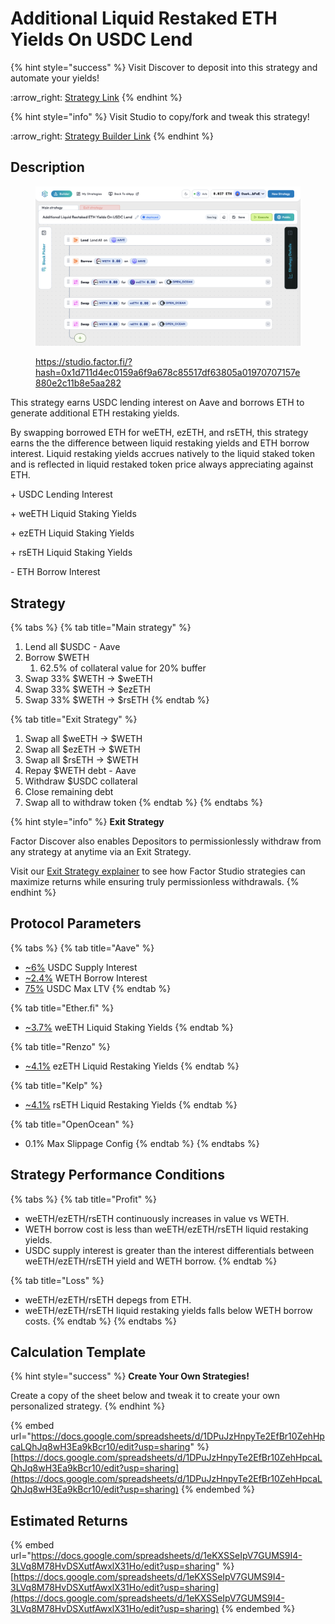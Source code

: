 # Additional Liquid Restaked ETH Yields On USDC Lend

{% hint style="success" %}
Visit Discover to deposit into this strategy and automate your yields!

:arrow\_right: [Strategy Link](https://pro.factor.fi/strategies/0x549D2315d99F0c50872DA2E33a2b027514BD7812)
{% endhint %}

{% hint style="info" %}
Visit Studio to copy/fork and tweak this strategy!

:arrow\_right: [Strategy Builder Link](https://studio.factor.fi/?hash=0x1d711d4ec0159a6f9a678c85517df63805a01970707157e880e2c11b8e5aa282)
{% endhint %}

## Description

<figure><img src="../../../../.gitbook/assets/image (3) (1).png" alt=""><figcaption><p><a href="https://studio.factor.fi/?hash=0x1d711d4ec0159a6f9a678c85517df63805a01970707157e880e2c11b8e5aa282">https://studio.factor.fi/?hash=0x1d711d4ec0159a6f9a678c85517df63805a01970707157e880e2c11b8e5aa282</a></p></figcaption></figure>

This strategy earns USDC lending interest on Aave and borrows ETH to generate additional ETH restaking yields.

By swapping borrowed ETH for weETH, ezETH, and rsETH, this strategy earns the the difference between liquid restaking yields and ETH borrow interest. Liquid restaking yields accrues natively to the liquid staked token and is reflected in liquid restaked token price always appreciating against ETH.

\+ USDC Lending Interest

\+ weETH Liquid Staking Yields

\+ ezETH Liquid Staking Yields

\+ rsETH Liquid Staking Yields

\- ETH Borrow Interest

## Strategy

{% tabs %}
{% tab title="Main strategy" %}
1. Lend all $USDC - Aave
2. Borrow $WETH
   1. 62.5% of collateral value for 20% buffer
3. Swap 33% $WETH → $weETH
4. Swap 33% $WETH → $ezETH
5. Swap 33% $WETH → $rsETH
{% endtab %}

{% tab title="Exit Strategy" %}
1. Swap all $weETH → $WETH
2. Swap all $ezETH → $WETH
3. Swap all $rsETH → $WETH
4. Repay $WETH debt - Aave
5. Withdraw $USDC collateral
6. Close remaining debt
7. Swap all to withdraw token
{% endtab %}
{% endtabs %}

{% hint style="info" %}
**Exit Strategy**

Factor Discover also enables Depositors to permissionlessly withdraw from any strategy at anytime via an Exit Strategy.

Visit our [Exit Strategy explainer](../../../../factor-studio/studio-pro/exit-strategy.md) to see how Factor Studio strategies can maximize returns while ensuring truly permissionless withdrawals.
{% endhint %}

## Protocol Parameters

{% tabs %}
{% tab title="Aave" %}
* [\~6%](https://app.aave.com/reserve-overview/?underlyingAsset=0xaf88d065e77c8cc2239327c5edb3a432268e5831\&marketName=proto_arbitrum_v3) USDC Supply Interest
* [\~2.4%](https://app.aave.com/reserve-overview/?underlyingAsset=0x82af49447d8a07e3bd95bd0d56f35241523fbab1\&marketName=proto_arbitrum_v3) WETH Borrow Interest
* [75%](https://app.aave.com/reserve-overview/?underlyingAsset=0xaf88d065e77c8cc2239327c5edb3a432268e5831\&marketName=proto_arbitrum_v3) USDC Max LTV
{% endtab %}

{% tab title="Ether.fi" %}
* [\~3.7%](https://app.ether.fi/weeth) weETH Liquid Staking Yields
{% endtab %}

{% tab title="Renzo" %}
* [\~4.1%](https://app.renzoprotocol.com/restaking) ezETH Liquid Restaking Yields
{% endtab %}

{% tab title="Kelp" %}
* [\~4.1%](https://kerneldao.com/kelp/restake/) rsETH Liquid Restaking Yields
{% endtab %}

{% tab title="OpenOcean" %}
* 0.1% Max Slippage Config
{% endtab %}
{% endtabs %}

## Strategy Performance Conditions

{% tabs %}
{% tab title="Profit" %}
* weETH/ezETH/rsETH continuously increases in value vs WETH.
* WETH borrow cost is less than weETH/ezETH/rsETH liquid restaking yields.
* USDC supply interest is greater than the interest differentials between weETH/ezETH/rsETH yield and WETH borrow.
{% endtab %}

{% tab title="Loss" %}
* weETH/ezETH/rsETH depegs from ETH.
* weETH/ezETH/rsETH liquid restaking yields falls below WETH borrow costs.
{% endtab %}
{% endtabs %}

## Calculation Template

{% hint style="success" %}
**Create Your Own Strategies!**

Create a copy of the sheet below and tweak it to create your own personalized strategy.
{% endhint %}

{% embed url="https://docs.google.com/spreadsheets/d/1DPuJzHnpyTe2EfBr10ZehHpcaLQhJq8wH3Ea9kBcr10/edit?usp=sharing" %}
[https://docs.google.com/spreadsheets/d/1DPuJzHnpyTe2EfBr10ZehHpcaLQhJq8wH3Ea9kBcr10/edit?usp=sharing](https://docs.google.com/spreadsheets/d/1DPuJzHnpyTe2EfBr10ZehHpcaLQhJq8wH3Ea9kBcr10/edit?usp=sharing)
{% endembed %}

## Estimated Returns

{% embed url="https://docs.google.com/spreadsheets/d/1eKXSSeIpV7GUMS9I4-3LVq8M78HvDSXutfAwxlX31Ho/edit?usp=sharing" %}
[https://docs.google.com/spreadsheets/d/1eKXSSeIpV7GUMS9I4-3LVq8M78HvDSXutfAwxlX31Ho/edit?usp=sharing](https://docs.google.com/spreadsheets/d/1eKXSSeIpV7GUMS9I4-3LVq8M78HvDSXutfAwxlX31Ho/edit?usp=sharing)
{% endembed %}
